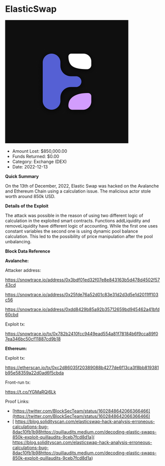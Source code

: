 # ElasticSwap
![ElasticSwap](/rektimages/ElasticSwap.png)
- Amount Lost: $850,000.00
- Funds Returned: $0.00
- Category: Exchange (DEX)
- Date: 2022-12-13

**Quick Summary**

On the 13th of December, 2022, Elastic Swap was hacked on the Avalanche and Ethereum Chain using a calculation issue. The malicious actor stole worth around 850k USD.

  


 **Details of the Exploit**

The attack was possible in the reason of using two different logic of calculation in the exploited smart contracts. Functions addLiquidity and removeLiquidity have different logic of accounting. While the first one uses constant variables the second one is using dynamic pool balance calculation. This led to the possibility of price manipulation after the pool unbalancing.

  


 **Block Data Reference**

 **Avalanche:**

Attacker address:

https://snowtrace.io/address/0x3bdf01ed32f07e8e843163b5d478d4502f5743cd

https://snowtrace.io/address/0x25fde76a52d01c83e31d2d3d5e1d2011ff103c56

https://snowtrace.io/address/0xdd8429b85a92b35712659bd945462a41bfd60cbd

  


Exploit tx:

https://snowtrace.io/tx/0x782b2410fcc9449ead554a81f78184b6f9cca89f07ea346bc50cf11887cd9b18

  


 **Ethereum:**

Exploit tx:

https://etherscan.io/tx/0xc2d86035f20389088b4277de6f13ca3f8bb819381b95e58359a22d0ad6f5cbda

Front-run tx:

https://t.co/YGMaRQj6Lk


Proof Links:
- [https://twitter.com/BlockSecTeam/status/1602848642066366466](https://twitter.com/BlockSecTeam/status/1602848642066366466)
- [ https://blog.solidityscan.com/elasticswap-hack-analysis-erroneous-calculations-bug-8dac10fb1b98https://quillaudits.medium.com/decoding-elastic-swaps-850k-exploit-quillaudits-9ceb7fcd8d1a]( https://blog.solidityscan.com/elasticswap-hack-analysis-erroneous-calculations-bug-8dac10fb1b98https://quillaudits.medium.com/decoding-elastic-swaps-850k-exploit-quillaudits-9ceb7fcd8d1a)


